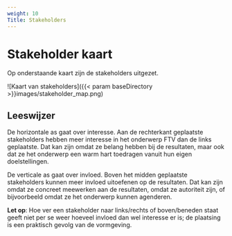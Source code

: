 ```yaml
---
weight: 10
Title: Stakeholders
---
```


# Stakeholder kaart
Op onderstaande kaart zijn de stakeholders uitgezet. 

![Kaart van stakeholders]({{< param baseDirectory >}}images/stakeholder_map.png)

## Leeswijzer
De horizontale as gaat over interesse. 
Aan de rechterkant geplaatste stakeholders hebben meer interesse in het onderwerp FTV dan de links geplaatste. 
Dat kan zijn omdat ze belang hebben bij de resultaten, maar ook dat ze het onderwerp een warm hart toedragen vanuit hun eigen doelstellingen.

De verticale as gaat over invloed. 
Boven het midden geplaatste stakeholders kunnen meer invloed uitoefenen op de resultaten. 
Dat kan zijn omdat ze concreet meewerken aan de resultaten, omdat ze autoriteit zijn, of bijvoorbeeld omdat ze het onderwerp kunnen agenderen.

**Let op**:
Hoe ver een stakeholder naar links/rechts of boven/beneden staat geeft niet per se weer hoeveel invloed dan wel interesse er is; 
de plaatsing is een praktisch gevolg van de vormgeving.
